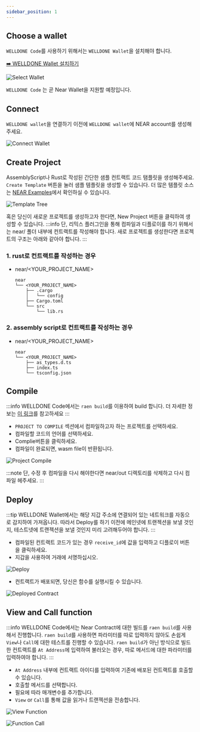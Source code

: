 ```yaml
---
sidebar_position: 1
---
```


## Choose a wallet
`WELLDONE Code`를 사용하기 위해서는 `WELLDONE Wallet`을 설치해야 합니다.

[➡️ WELLDONE Wallet 설치하기](https://chrome.google.com/webstore/detail/welldone-wallet/bmkakpenjmcpfhhjadflneinmhboecjf?hl=ko)

![Select Wallet](img/select-wallet.png?raw=true "Select Wallet")

`WELLDONE Code` 는 곧 Near Wallet을 지원할 예정입니다.

## Connect
`WELLDONE wallet`을 연결하기 이전에 `WELLDONE wallet`에 NEAR account를 생성해주세요.

![Connect Wallet](img/connect-wallet.png?raw=true "Connect Wallet")

## Create Project

AssemblyScript나 Rust로 작성된 간단한 샘플 컨트랙트 코드 탬플릿을 생성해주세요. `Create Template` 버튼을 눌러 샘플 템플릿을 생성할 수 있습니다. 더 많은 템플릿 소스는 [NEAR Examples](https://examples.near.org/)에서 확인하실 수 있습니다.

![Template Tree](img/template-tree.png?raw=true "Template Tree")

혹은 당신이 새로운 프로젝트를 생성하고자 한다면, New Project 버튼을 클릭하여 생성할 수 있습니다.
:::info
단, 리믹스 플러그인을 통해 컴파일과 디플로이를 하기 위해서는 near/ 폴더 내부에 컨트랙트를 작성해야 합니다. 새로 프로젝트를 생성한다면 프로젝트의 구조는 아래와 같아야 합니다.
:::

### 1. rust로 컨트랙트를 작성하는 경우
- near/<YOUR_PROJECT_NAME>
  ```
  near
  └── <YOUR_PROJECT_NAME>
      ├── .cargo
      │   └── config
      ├── Cargo.toml
      └── src
          └── lib.rs
  ```
### 2. assembly script로 컨트랙트를 작성하는 경우

- near/<YOUR_PROJECT_NAME>
  ```
  near
  └── <YOUR_PROJECT_NAME>
      ├── as_types.d.ts
      ├── index.ts
      └── tsconfig.json
  ```

## Compile
:::info
WELLDONE Code에서는 `raen build`를 이용하여 build 합니다. 더 자세한 정보는 [이 링크](https://github.com/raendev/raen)를 참고하세요
:::

- `PROJECT TO COMPILE` 섹션에서 컴파일하고자 하는 프로젝트를 선택하세요.
- 컴파일할 코드의 언어를 선택하세요. 
- Complie버튼을 클릭하세요.
- 컴파일이 완료되면, wasm file이 반환됩니다.


![Project Compile](img/project-compile.png?raw=true "Project Compile")

:::note
단, 수정 후 컴파일을 다시 해야한다면 near/out 디렉토리를 삭제하고 다시 컴파일 헤주세요.
:::

## Deploy

:::tip
WELLDONE Wallet에서는 해당 지갑 주소에 연결되어 있는 네트워크를 자동으로 감지하여 가져옵니다. 따라서 Deploy를 하기 이전에 메인넷에 트랜젝션을 보낼 것인지, 테스트넷에 트랜젝션을 보낼 것인지 미리 고려해두어야 합니다. 
:::

- 컴파일된 컨트랙트 코드가 있는 경우 `receive_id`에 값을 입력하고 디플로이 버튼을 클릭하세요.
- 지갑을 사용하여 거래에 서명하십시오.

![Deploy](img/deploy.png?raw=true "Deploy")

- 컨트랙트가 배포되면, 당신은 함수를 실행시킬 수 있습니다.

![Deployed Contract](img/deployed-contract.png?raw=true "Deployed Contract")

## View and Call function
:::info
WELLDONE Code에서는 Near Contract에 대한 빌드를 `raen build`를 사용해서 진행합니다. `raen build`를 사용하면 파라미터를 따로 입력하지 않아도 손쉽게 `View`나 `Call`에 대한 테스트를 진행할 수 있습니다. `raen build`가 아닌 방식으로 빌드한 컨트랙트를 `At Address`에 입력하여 불러오는 경우, 따로 메서드에 대한 파라미터를 입력하여야 합니다.
:::


- `At Address` 내부에 컨트랙트 아이디를 입력하여 기존에 배포된 컨트랙트를 호출할 수 있습니다.
- 호출할 메서드를 선택합니다.
- 필요에 따라 매개변수를 추가합니다.
- `View` or `Call`를 통해 값을 읽거나 트랜젝션을 전송합니다.

![View Function](img/view-function.png?raw=true "View Function")


![Function Call](img/function-call.png?raw=true "Function Call")


